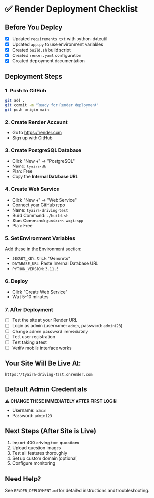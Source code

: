 # ✅ Render Deployment Checklist

## Before You Deploy

- [x] Updated `requirements.txt` with python-dateutil
- [x] Updated `app.py` to use environment variables
- [x] Created `build.sh` build script
- [x] Created `render.yaml` configuration
- [x] Created deployment documentation

## Deployment Steps

### 1. Push to GitHub
```bash
git add .
git commit -m "Ready for Render deployment"
git push origin main
```

### 2. Create Render Account
- Go to https://render.com
- Sign up with GitHub

### 3. Create PostgreSQL Database
- Click "New +" → "PostgreSQL"
- Name: `tyaira-db`
- Plan: Free
- Copy the **Internal Database URL**

### 4. Create Web Service
- Click "New +" → "Web Service"
- Connect your GitHub repo
- Name: `tyaira-driving-test`
- Build Command: `./build.sh`
- Start Command: `gunicorn wsgi:app`
- Plan: Free

### 5. Set Environment Variables
Add these in the Environment section:
- `SECRET_KEY`: Click "Generate"
- `DATABASE_URL`: Paste Internal Database URL
- `PYTHON_VERSION`: `3.11.5`

### 6. Deploy
- Click "Create Web Service"
- Wait 5-10 minutes

### 7. After Deployment
- [ ] Test the site at your Render URL
- [ ] Login as admin (username: `admin`, password: `admin123`)
- [ ] Change admin password immediately
- [ ] Test user registration
- [ ] Test taking a test
- [ ] Verify mobile interface works

## Your Site Will Be Live At:
`https://tyaira-driving-test.onrender.com`

## Default Admin Credentials
**⚠️ CHANGE THESE IMMEDIATELY AFTER FIRST LOGIN**
- Username: `admin`
- Password: `admin123`

## Next Steps (After Site is Live)
1. Import 400 driving test questions
2. Upload question images
3. Test all features thoroughly
4. Set up custom domain (optional)
5. Configure monitoring

## Need Help?
See `RENDER_DEPLOYMENT.md` for detailed instructions and troubleshooting.
